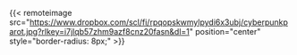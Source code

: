 {{< remoteimage src="https://www.dropbox.com/scl/fi/rpqopskwmylpydi6x3ubj/cyberpunkparot.jpg?rlkey=i7jlqb57zhm9azf8cnz20fasn&dl=1" position="center" style="border-radius: 8px;" >}}